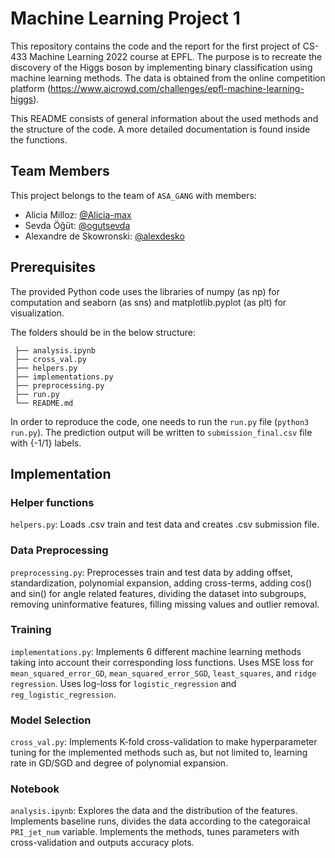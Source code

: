 # Machine Learning Project 1

This repository contains the code and the report for the first project of CS-433 Machine Learning 2022 course at EPFL. The purpose is to recreate the discovery of the Higgs boson by implementing binary classification using machine learning methods. The data is obtained from the online competition platform (https://www.aicrowd.com/challenges/epfl-machine-learning-higgs).

This README consists of general information about the used methods and the structure of the code. A more detailed documentation is found inside the functions.

## Team Members

This project belongs to the team of `ASA_GANG` with members:

- Alicia Milloz: [@Alicia-max](https://github.com/Alicia-max)
- Sevda Öğüt: [@ogutsevda](https://github.com/ogutsevda)
- Alexandre de Skowronski: [@alexdesko](https://github.com/alexdesko)

## Prerequisites

The provided Python code uses the libraries of numpy (as np) for computation and seaborn (as sns) and matplotlib.pyplot (as plt) for visualization.

The folders should be in the below structure:

     ├── analysis.ipynb
     ├── cross_val.py
     ├── helpers.py
     ├── implementations.py
     ├── preprocessing.py
     ├── run.py
     └── README.md

In order to reproduce the code, one needs to run the `run.py` file (`python3 run.py`). The prediction output will be written to `submission_final.csv` file with {-1/1} labels.


## Implementation

### Helper functions

`helpers.py`: Loads .csv train and test data and creates .csv submission file.

### Data Preprocessing 

`preprocessing.py`: Preprocesses train and test data by adding offset, standardization, polynomial expansion, adding cross-terms, adding cos() and sin() for angle related features, dividing the dataset into subgroups, removing uninformative features, filling missing values and outlier removal.

### Training

`implementations.py`: Implements 6 different machine learning methods taking into account their corresponding loss functions. Uses MSE loss for `mean_squared_error_GD`, `mean_squared_error_SGD`, `least_squares`, and `ridge regression`. Uses log-loss for `logistic_regression` and `reg_logistic_regression`.

### Model Selection

`cross_val.py`: Implements K-fold cross-validation to make hyperparameter tuning for the implemented methods such as, but not limited to, learning rate in GD/SGD and degree of polynomial expansion.

### Notebook

`analysis.ipynb`: Explores the data and the distribution of the features. Implements baseline runs, divides the data according to the categoraical `PRI_jet_num` variable. Implements the methods, tunes parameters with cross-validation and outputs accuracy plots.
